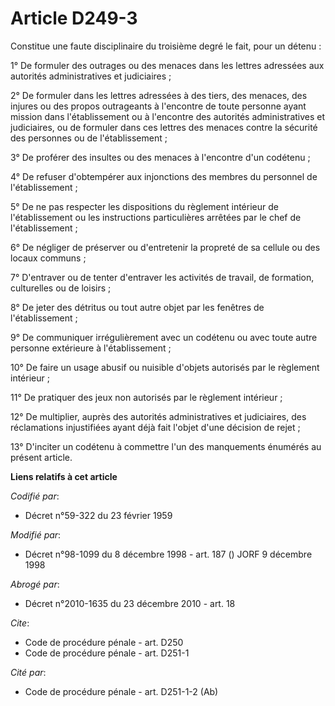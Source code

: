 # Article D249-3

Constitue une faute disciplinaire du troisième degré le fait, pour un détenu :

1° De formuler des outrages ou des menaces dans les lettres adressées aux autorités administratives et judiciaires ;

2° De formuler dans les lettres adressées à des tiers, des menaces, des injures ou des propos outrageants à l'encontre de
toute personne ayant mission dans l'établissement ou à l'encontre des autorités administratives et judiciaires, ou de
formuler dans ces lettres des menaces contre la sécurité des personnes ou de l'établissement ;

3° De proférer des insultes ou des menaces à l'encontre d'un codétenu ;

4° De refuser d'obtempérer aux injonctions des membres du personnel de l'établissement ;

5° De ne pas respecter les dispositions du règlement intérieur de l'établissement ou les instructions particulières arrêtées
par le chef de l'établissement ;

6° De négliger de préserver ou d'entretenir la propreté de sa cellule ou des locaux communs ;

7° D'entraver ou de tenter d'entraver les activités de travail, de formation, culturelles ou de loisirs ;

8° De jeter des détritus ou tout autre objet par les fenêtres de l'établissement ;

9° De communiquer irrégulièrement avec un codétenu ou avec toute autre personne extérieure à l'établissement ;

10° De faire un usage abusif ou nuisible d'objets autorisés par le règlement intérieur ;

11° De pratiquer des jeux non autorisés par le règlement intérieur ;

12° De multiplier, auprès des autorités administratives et judiciaires, des réclamations injustifiées ayant déjà fait l'objet
d'une décision de rejet ;

13° D'inciter un codétenu à commettre l'un des manquements énumérés au présent article.

**Liens relatifs à cet article**

_Codifié par_:

  - Décret n°59-322 du 23 février 1959

_Modifié par_:

  - Décret n°98-1099 du 8 décembre 1998 - art. 187 () JORF 9 décembre 1998

_Abrogé par_:

  - Décret n°2010-1635 du 23 décembre 2010 - art. 18

_Cite_:

  - Code de procédure pénale - art. D250
  - Code de procédure pénale - art. D251-1

_Cité par_:

  - Code de procédure pénale - art. D251-1-2 (Ab)
